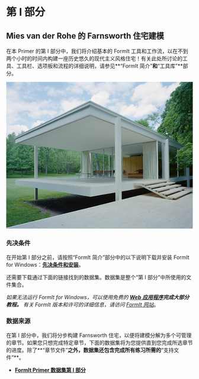 # 第 I 部分

## Mies van der Rohe 的 Farnsworth 住宅建模

在本 Primer 的第 I 部分中，我们将介绍基本的 FormIt 工具和工作流，以在不到两个小时的时间内构建一座历史悠久的现代主义风格住宅！有关此处所讨论的工具、工具栏、选项板和流程的详细说明，请参见**“FormIt 简介”**和**“工具库”**部分。

![Farnsworth 住宅](../../.gitbook/assets/49e004f3-d500-4890-9188-e8a87c1e396a-2.png)

### 先决条件

在开始第 I 部分之前，请按照“FormIt 简介”部分中的以下说明下载并安装 FormIt for Windows：[**先决条件和安装**](../../formit-introduction/prerequisites-and-installation.md)。

还需要下载通过下面的链接找到的数据集。数据集是整个“第 I 部分”中所使用的文件集合。

_如果无法运行 FormIt for Windows，可以使用免费的_ [_**Web 应用程序**_](https://formit.autodesk.com/app)_**完成大部分教程。** 有关 FormIt 版本和许可的详细信息，请访问_ [_FormIt 网站_](https://formit.autodesk.com)。

### 数据来源

在第 I 部分中，我们将分步构建 Farnsworth 住宅，以便将建模分解为多个可管理的章节。如果您只想完成特定章节，下面的数据集将为您提供直到您完成所选章节的进度。除了**“章节文件”**之外，数据集还包含完成所有练习所需的**“支持文件”**。

* [**FormIt Primer 数据集第 I 部分**](https://formit-help.s3.amazonaws.com/FormIt+Primer+Part+1+Datasets.zip)
